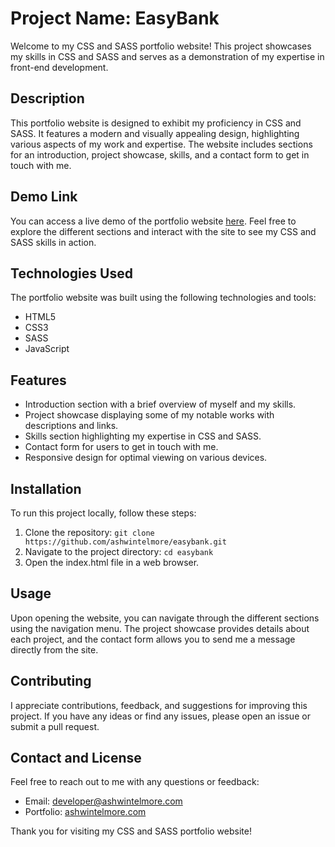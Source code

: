 # Project Name:  EasyBank

Welcome to my CSS and SASS portfolio website! This project showcases my skills in CSS and SASS and serves as a demonstration of my expertise in front-end development.

## Description

This portfolio website is designed to exhibit my proficiency in CSS and SASS. It features a modern and visually appealing design, highlighting various aspects of my work and expertise. The website includes sections for an introduction, project showcase, skills, and a contact form to get in touch with me.

## Demo Link

You can access a live demo of the portfolio website [here](insert-demo-link). Feel free to explore the different sections and interact with the site to see my CSS and SASS skills in action.

## Technologies Used

The portfolio website was built using the following technologies and tools:

- HTML5
- CSS3
- SASS
- JavaScript

## Features

- Introduction section with a brief overview of myself and my skills.
- Project showcase displaying some of my notable works with descriptions and links.
- Skills section highlighting my expertise in CSS and SASS.
- Contact form for users to get in touch with me.
- Responsive design for optimal viewing on various devices.

## Installation

To run this project locally, follow these steps:

1. Clone the repository: `git clone https://github.com/ashwintelmore/easybank.git`
2. Navigate to the project directory: `cd easybank`
3. Open the index.html file in a web browser.

## Usage

Upon opening the website, you can navigate through the different sections using the navigation menu. The project showcase provides details about each project, and the contact form allows you to send me a message directly from the site.

## Contributing

I appreciate contributions, feedback, and suggestions for improving this project. If you have any ideas or find any issues, please open an issue or submit a pull request.


## Contact and License

Feel free to reach out to me with any questions or feedback:

- Email: [developer@ashwintelmore.com](mailto:developer@ashwintelmore.com)
- Portfolio: [ashwintelmore.com](ashwintelmore.com)

Thank you for visiting my CSS and SASS portfolio website!
